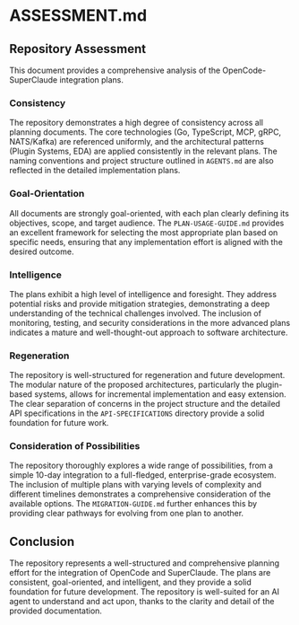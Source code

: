 # ASSESSMENT.md

## Repository Assessment

This document provides a comprehensive analysis of the OpenCode-SuperClaude integration plans.

### Consistency

The repository demonstrates a high degree of consistency across all planning documents. The core technologies (Go, TypeScript, MCP, gRPC, NATS/Kafka) are referenced uniformly, and the architectural patterns (Plugin Systems, EDA) are applied consistently in the relevant plans. The naming conventions and project structure outlined in `AGENTS.md` are also reflected in the detailed implementation plans.

### Goal-Orientation

All documents are strongly goal-oriented, with each plan clearly defining its objectives, scope, and target audience. The `PLAN-USAGE-GUIDE.md` provides an excellent framework for selecting the most appropriate plan based on specific needs, ensuring that any implementation effort is aligned with the desired outcome.

### Intelligence

The plans exhibit a high level of intelligence and foresight. They address potential risks and provide mitigation strategies, demonstrating a deep understanding of the technical challenges involved. The inclusion of monitoring, testing, and security considerations in the more advanced plans indicates a mature and well-thought-out approach to software architecture.

### Regeneration

The repository is well-structured for regeneration and future development. The modular nature of the proposed architectures, particularly the plugin-based systems, allows for incremental implementation and easy extension. The clear separation of concerns in the project structure and the detailed API specifications in the `API-SPECIFICATIONS` directory provide a solid foundation for future work.

### Consideration of Possibilities

The repository thoroughly explores a wide range of possibilities, from a simple 10-day integration to a full-fledged, enterprise-grade ecosystem. The inclusion of multiple plans with varying levels of complexity and different timelines demonstrates a comprehensive consideration of the available options. The `MIGRATION-GUIDE.md` further enhances this by providing clear pathways for evolving from one plan to another.

## Conclusion

The repository represents a well-structured and comprehensive planning effort for the integration of OpenCode and SuperClaude. The plans are consistent, goal-oriented, and intelligent, and they provide a solid foundation for future development. The repository is well-suited for an AI agent to understand and act upon, thanks to the clarity and detail of the provided documentation.
